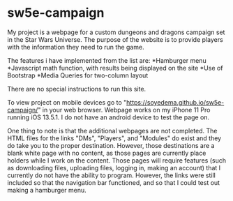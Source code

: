 # sw5e-campaign

My project is a webpage for a custom dungeons and dragons campaign set in the Star Wars Universe. The purpose of the website is to provide players with the information they need to run the game. 

The features i have implemented from the list are:
  *Hamburger menu
  *Javascript math function, with results being displayed on the site
  *Use of Bootstrap
  *Media Queries for two-column layout
  
There are no special instructions to run this site. 

To view project on mobile devices go to "https://soyedema.github.io/sw5e-campaign/" in your web browser. Webpage works on my iPhone 11 Pro running iOS 13.5.1. I do not have an android device to test the page on.

One thing to note is that the additional webpages are not completed. The HTML files for the links "DMs", "Players", and "Modules" do exist and they do take you to the proper destination. However, those destinations are a blank white page with no content, as those pages are currently place holders while I work on the content. Those pages will require features (such as downloading files, uploading files, logging in, making an account) that I currently do not have the ability to program. However, the links were still included so that the navigation bar functioned, and so that I could test out making a hamburger menu.

